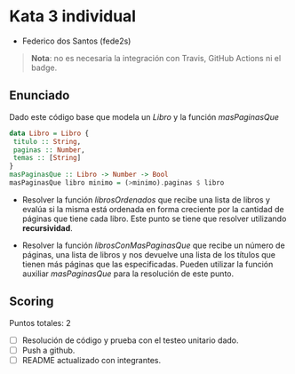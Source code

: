 # Kata 3 individual

- Federico dos Santos (fede2s)

> **Nota**: no es necesaria la integración con Travis, GitHub Actions ni el badge.

## Enunciado

Dado este código base que modela un *Libro* y la función *masPaginasQue*
```haskell
data Libro = Libro {
 titulo :: String,
 paginas :: Number,
 temas :: [String]
}
masPaginasQue :: Libro -> Number -> Bool
masPaginasQue libro minimo = (>minimo).paginas $ libro
```

- Resolver la función *librosOrdenados* que recibe una lista de libros y evalúa si la misma está ordenada en forma creciente por la cantidad de páginas que tiene cada libro. Este punto se tiene que resolver utilizando **recursividad**.

- Resolver la función *librosConMasPaginasQue* que recibe un número de páginas, una lista de libros y nos devuelve una lista de los títulos que tienen más páginas que las especificadas. Pueden utilizar la función auxiliar *masPaginasQue* para la resolución de este punto.

## Scoring

Puntos totales: 2

- [ ] Resolución de código y prueba con el testeo unitario dado.
- [ ] Push a github.
- [ ] README actualizado con integrantes.